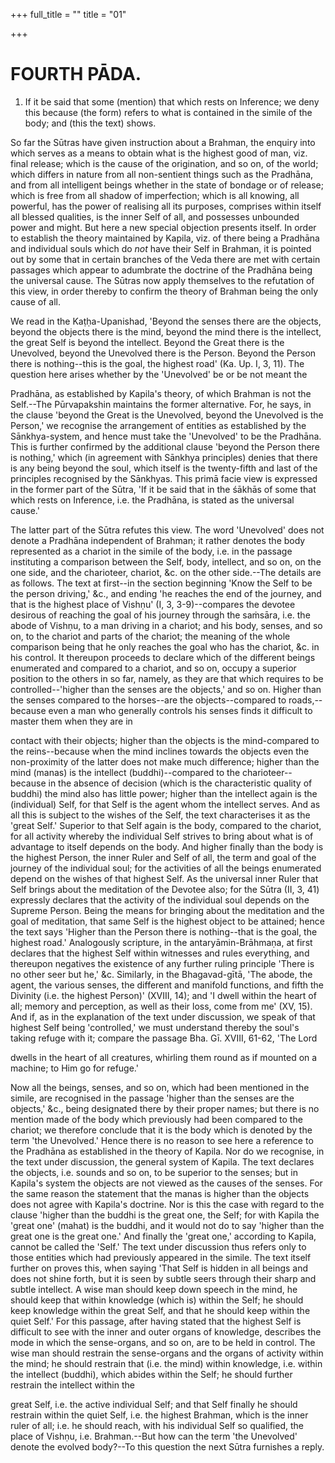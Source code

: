 +++
full_title = ""
title = "01"

+++




# FOURTH PĀDA.

1. If it be said that some (mention) that which rests on Inference; we deny this because (the form) refers to what is contained in the simile of the body; and (this the text) shows.

So far the Sūtras have given instruction about a Brahman, the enquiry into which serves as a means to obtain what is the highest good of man, viz. final release; which is the cause of the origination, and so on, of the world; which differs in nature from all non-sentient things such as the Pradhāna, and from all intelligent beings whether in the state of bondage or of release; which is free from all shadow of imperfection; which is all knowing, all powerful, has the power of realising all its purposes, comprises within itself all blessed qualities, is the inner Self of all, and possesses unbounded power and might. But here a new special objection presents itself. In order to establish the theory maintained by Kapila, viz. of there being a Pradhāna and individual souls which do _not_ have their Self in Brahman, it is pointed out by some that in certain branches of the Veda there are met with certain passages which appear to adumbrate the doctrine of the Pradhāna being the universal cause. The Sūtras now apply themselves to the refutation of this view, in order thereby to confirm the theory of Brahman being the only cause of all.

We read in the Kaṭḥa-Upanishad, 'Beyond the senses there are the objects, beyond the objects there is the mind, beyond the mind there is the intellect, the great Self is beyond the intellect. Beyond the Great there is the Unevolved, beyond the Unevolved there is the Person. Beyond the Person there is nothing--this is the goal, the highest road' (Ka. Up. I, 3, 11). The question here arises whether by the 'Unevolved' be or be not meant the

 Pradhāna, as established by Kapila's theory, of which Brahman is not the Self.--The Pūrvapakshin maintains the former alternative. For, he says, in the clause 'beyond the Great is the Unevolved, beyond the Unevolved is the Person,' we recognise the arrangement of entities as established by the Sānkhya-system, and hence must take the 'Unevolved' to be the Pradhāna. This is further confirmed by the additional clause 'beyond the Person there is nothing,' which (in agreement with Sānkhya principles) denies that there is any being beyond the soul, which itself is the twenty-fifth and last of the principles recognised by the Sānkhyas. This primā facie view is expressed in the former part of the Sūtra, 'If it be said that in the śākhās of some that which rests on Inference, i.e. the Pradhāna, is stated as the universal cause.'

The latter part of the Sūtra refutes this view. The word 'Unevolved' does not denote a Pradhāna independent of Brahman; it rather denotes the body represented as a chariot in the simile of the body, i.e. in the passage instituting a comparison between the Self, body, intellect, and so on, on the one side, and the charioteer, chariot, &c. on the other side.--The details are as follows. The text at first--in the section beginning 'Know the Self to be the person driving,' &c., and ending 'he reaches the end of the journey, and that is the highest place of Vishṇu' (I, 3, 3-9)--compares the devotee desirous of reaching the goal of his journey through the saṁsāra, i.e. the abode of Vishṇu, to a man driving in a chariot; and his body, senses, and so on, to the chariot and parts of the chariot; the meaning of the whole comparison being that he only reaches the goal who has the chariot, &c. in his control. It thereupon proceeds to declare which of the different beings enumerated and compared to a chariot, and so on, occupy a superior position to the others in so far, namely, as they are that which requires to be controlled--'higher than the senses are the objects,' and so on. Higher than the senses compared to the horses--are the objects--compared to roads,--because even a man who generally controls his senses finds it difficult to master them when they are in

contact with their objects; higher than the objects is the mind-compared to the reins--because when the mind inclines towards the objects even the non-proximity of the latter does not make much difference; higher than the mind (manas) is the intellect (buddhi)--compared to the charioteer--because in the absence of decision (which is the characteristic quality of buddhi) the mind also has little power; higher than the intellect again is the (individual) Self, for that Self is the agent whom the intellect serves. And as all this is subject to the wishes of the Self, the text characterises it as the 'great Self.' Superior to that Self again is the body, compared to the chariot, for all activity whereby the individual Self strives to bring about what is of advantage to itself depends on the body. And higher finally than the body is the highest Person, the inner Ruler and Self of all, the term and goal of the journey of the individual soul; for the activities of all the beings enumerated depend on the wishes of that highest Self. As the universal inner Ruler that Self brings about the meditation of the Devotee also; for the Sūtra (II, 3, 41) expressly declares that the activity of the individual soul depends on the Supreme Person. Being the means for bringing about the meditation and the goal of meditation, that same Self is the highest object to be attained; hence the text says 'Higher than the Person there is nothing--that is the goal, the highest road.' Analogously scripture, in the antaryāmin-Brāhmaṇa, at first declares that the highest Self within witnesses and rules everything, and thereupon negatives the existence of any further ruling principle 'There is no other seer but he,' &c. Similarly, in the Bhagavad-gītā, 'The abode, the agent, the various senses, the different and manifold functions, and fifth the Divinity (i.e. the highest Person)' (XVIII, 14); and 'I dwell within the heart of all; memory and perception, as well as their loss, come from me' (XV, 15). And if, as in the explanation of the text under discussion, we speak of that highest Self being 'controlled,' we must understand thereby the soul's taking refuge with it; compare the passage Bha. Gī. XVIII, 61-62, 'The Lord

dwells in the heart of all creatures, whirling them round as if mounted on a machine; to Him go for refuge.'

Now all the beings, senses, and so on, which had been mentioned in the simile, are recognised in the passage 'higher than the senses are the objects,' &c., being designated there by their proper names; but there is no mention made of the body which previously had been compared to the chariot; we therefore conclude that it is the body which is denoted by the term 'the Unevolved.' Hence there is no reason to see here a reference to the Pradhāna as established in the theory of Kapila. Nor do we recognise, in the text under discussion, the general system of Kapila. The text declares the objects, i.e. sounds and so on, to be superior to the senses; but in Kapila's system the objects are not viewed as the causes of the senses. For the same reason the statement that the manas is higher than the objects does not agree with Kapila's doctrine. Nor is this the case with regard to the clause 'higher than the buddhi is the great one, the Self; for with Kapila the 'great one' (mahat) is the buddhi, and it would not do to say 'higher than the great one is the great one.' And finally the 'great one,' according to Kapila, cannot be called the 'Self.' The text under discussion thus refers only to those entities which had previously appeared in the simile. The text itself further on proves this, when saying 'That Self is hidden in all beings and does not shine forth, but it is seen by subtle seers through their sharp and subtle intellect. A wise man should keep down speech in the mind, he should keep that within knowledge (which is) within the Self; he should keep knowledge within the great Self, and that he should keep within the quiet Self.' For this passage, after having stated that the highest Self is difficult to see with the inner and outer organs of knowledge, describes the mode in which the sense-organs, and so on, are to be held in control. The wise man should restrain the sense-organs and the organs of activity within the mind; he should restrain that (i.e. the mind) within knowledge, i.e. within the intellect (buddhi), which abides within the Self; he should further restrain the intellect within the

great Self, i.e. the active individual Self; and that Self finally he should restrain within the quiet Self, i.e. the highest Brahman, which is the inner ruler of all; i.e. he should reach, with his individual Self so qualified, the place of Vishṇu, i.e. Brahman.--But how can the term 'the Unevolved' denote the evolved body?--To this question the next Sūtra furnishes a reply.

